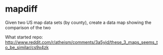 # mapdiff
Given two US map data sets (by county), create a data map showing the comparison of the two

What started repo: http://www.reddit.com/r/atheism/comments/3a5yid/these_3_maps_seems_to_be_similar/cs9x4zk
